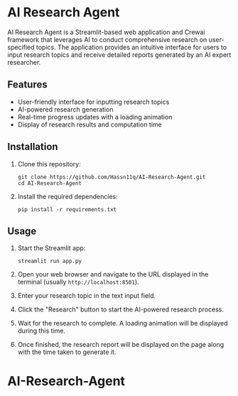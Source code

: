 # AI Research Agent

AI Research Agent is a Streamlit-based web application and Crewai framework that leverages AI to conduct comprehensive research on user-specified topics. The application provides an intuitive interface for users to input research topics and receive detailed reports generated by an AI expert researcher.

## Features

- User-friendly interface for inputting research topics
- AI-powered research generation
- Real-time progress updates with a loading animation
- Display of research results and computation time

## Installation

1. Clone this repository:
   ```
   git clone https://github.com/Hassn11q/AI-Research-Agent.git
   cd AI-Research-Agent
   ```

2. Install the required dependencies:
   ```
   pip install -r requirements.txt
   ```

## Usage

1. Start the Streamlit app:
   ```
   streamlit run app.py
   ```

2. Open your web browser and navigate to the URL displayed in the terminal (usually `http://localhost:8501`).

3. Enter your research topic in the text input field.

4. Click the "Research" button to start the AI-powered research process.

5. Wait for the research to complete. A loading animation will be displayed during this time.

6. Once finished, the research report will be displayed on the page along with the time taken to generate it.
# AI-Research-Agent
